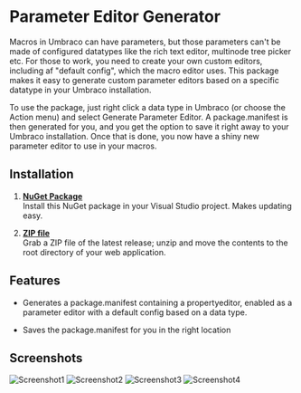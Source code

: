 Parameter Editor Generator
=========================

Macros in Umbraco can have parameters, but those parameters can't be made of configured datatypes like the rich text editor, multinode tree picker etc. For those to work, you need to create your own custom editors, including af "default config", which the macro editor uses. This package makes it easy to generate custom parameter editors based on a specific datatype in your Umbraco installation.

To use the package, just right click a data type in Umbraco (or choose the Action menu) and select Generate Parameter Editor. A package.manifest is then generated for you, and you get the option to save it right away to your Umbraco installation. Once that is done, you now have a shiny new parameter editor to use in your macros.


## Installation

1. [**NuGet Package**][NuGetPackage]  
Install this NuGet package in your Visual Studio project. Makes updating easy.

1. [**ZIP file**][GitHubRelease]  
Grab a ZIP file of the latest release; unzip and move the contents to the root directory of your web application.

## Features

- Generates a package.manifest containing a propertyeditor, enabled as a parameter editor with a default config based on a data type.

- Saves the package.manifest for you in the right location

[NuGetPackage]: https://www.nuget.org/packages/skttl.ParameterEditorGenerator
[GitHubRelease]: https://github.com/skttl/ParameterEditorGenerator


## Screenshots
![Screenshot1](https://github.com/skttl/ParameterEditorGenerator/blob/master/assets/1.png?raw=true)
![Screenshot2](https://github.com/skttl/ParameterEditorGenerator/blob/master/assets/2.png?raw=true)
![Screenshot3](https://github.com/skttl/ParameterEditorGenerator/blob/master/assets/3.png?raw=true)
![Screenshot4](https://github.com/skttl/ParameterEditorGenerator/blob/master/assets/4.png?raw=true)
